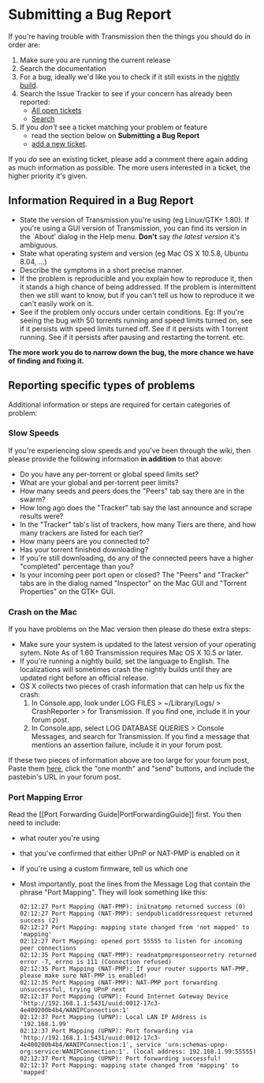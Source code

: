 # Submitting a Bug Report #

If you're having trouble with Transmission then the things you should do in order are:
 1. Make sure you are running the current release
 1. Search the documentation
 1. For a bug, ideally we'd like you to check if it still exists in the [nightly build](https://build.transmissionbt.com/).
 1. Search the Issue Tracker to see if your concern has already been reported:
     * [All open tickets](http://trac.transmissionbt.com/report/2)
     * [Search](http://trac.transmissionbt.com/search)
 1. If you _don't_ see a ticket matching your problem or feature
     * read the section below on **Submitting a Bug Report**
     * [add a new ticket](http://trac.transmissionbt.com/newticket).

   If you _do_ see an existing ticket, please add a comment there again adding as much information as possible.
   The more users interested in a ticket, the higher priority it's given.

## Information Required in a Bug Report ##

 * State the version of Transmission you're using (eg Linux/GTK+ 1.80).
   If you're using a GUI version of Transmission, you can find its version in the `About' dialog in the Help menu.
   **Don't** say _the latest version_ it's ambiguous.
 * State what operating system and version (eg Mac OS X 10.5.8, Ubuntu 8.04, ...)
 * Describe the symptoms in a short precise manner.
 * If the problem is reproducible and you explain how to reproduce it, then it stands a high chance of being addressed.
   If the problem is intermittent then we still want to know, but if you can't tell us how to reproduce it we can't easily work on it.
 * See if the problem only occurs under certain conditions.
   Eg: If you're seeing the bug with 50 torrents running and speed limits turned on, see if it persists with speed limits turned off.
   See if it persists with 1 torrent running. See if it persists after pausing and restarting the torrent. etc.

**The more work you do to narrow down the bug, the more chance we have of finding and fixing it.**

## Reporting specific types of problems ##

Additional information or steps are required for certain categories of problem:

### Slow Speeds ###

If you're experiencing slow speeds and you've been through the wiki, then please provide the following information **in addition** to that above:
 * Do you have any per-torrent or global speed limits set?
 * What are your global and per-torrent peer limits?
 * How many seeds and peers does the "Peers" tab say there are in the swarm?
 * How long ago does the "Tracker" tab say the last announce and scrape results were?
 * In the "Tracker" tab's list of trackers, how many Tiers are there, and how many trackers are listed for each tier?
 * How many peers are you connected to?
 * Has your torrent finished downloading?
 * If you're still downloading, do any of the connected peers have a higher "completed" percentage than you?
 * Is your incoming peer port open or closed?
   The "Peers" and "Tracker" tabs are in the dialog named "Inspector" on the Mac GUI and "Torrent Properties" on the GTK+ GUI.

### Crash on the Mac ###

If you have problems on the Mac version then please do these extra steps:
  * Make sure your system is updated to the latest version of your operating sytem. Note As of 1.60 Transmission requires Mac OS X 10.5 or later.
  * If you're running a nightly build, set the language to English. The localizations will sometimes crash the nightly builds until they are updated right before an official release.
  * OS X collects two pieces of crash information that can help us fix the crash:
     1. In Console.app, look under LOG FILES > ~/Library/Logs/ > CrashReporter > for Transmission. If you find one, include it in your forum post.
     2. In Console.app, select LOG DATABASE QUERIES > Console Messages, and search for Transmission. If you find a message that mentions an assertion failure, include it in your forum post.

If these two pieces of information above are too large for your forum post, Paste them [here](http://transmission.pastebin.com/), click the "one month" and "send" buttons, and include the pastebin's URL in your forum post.

### Port Mapping Error ###

Read the [[Port Forwarding Guide|PortForwardingGuide]] first.
You then need to include:
  * what router you're using
  * that you've confirmed that either UPnP or NAT-PMP is enabled on it
  * If you're using a custom firmware, tell us which one
  * Most importantly, post the lines from the Message Log that contain the phrase "Port Mapping". They will look something like this:

        02:12:27 Port Mapping (NAT-PMP): initnatpmp returned success (0)
        02:12:27 Port Mapping (NAT-PMP): sendpublicaddressrequest returned success (2)
        02:12:27 Port Mapping: mapping state changed from 'not mapped' to 'mapping'
        02:12:27 Port Mapping: opened port 55555 to listen for incoming peer connections
        02:12:35 Port Mapping (NAT-PMP): readnatpmpresponseorretry returned error -7, errno is 111 (Connection refused)
        02:12:35 Port Mapping (NAT-PMP): If your router supports NAT-PMP, please make sure NAT-PMP is enabled!
        02:12:35 Port Mapping (NAT-PMP): NAT-PMP port forwarding unsuccessful, trying UPnP next
        02:12:37 Port Mapping (UPNP): Found Internet Gateway Device 'http://192.168.1.1:5431/uuid:0012-17c3-4e400200b4b4/WANIPConnection:1'
        02:12:37 Port Mapping (UPNP): Local LAN IP Address is '192.168.1.99'
        02:12:37 Port Mapping (UPNP): Port forwarding via 'http://192.168.1.1:5431/uuid:0012-17c3-4e400200b4b4/WANIPConnection:1', service 'urn:schemas-upnp-org:service:WANIPConnection:1'. (local address: 192.168.1.99:55555)
        02:12:37 Port Mapping (UPNP): Port forwarding successful!
        02:12:37 Port Mapping: mapping state changed from 'mapping' to 'mapped'

